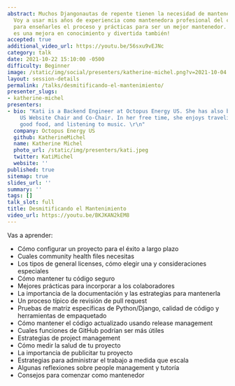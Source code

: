 ```yaml
---
abstract: Muchos Djangonautas de repente tienen la necesidad de mantener un proyecto.
  Voy a usar mis años de experiencia como mantenedora profesional del código abierto
  para enseñarles el proceso y prácticas para ser un mejor mantenedor. ¡El mantenimiento
  es una mejora en conocimiento y divertida también!
accepted: true
additional_video_url: https://youtu.be/56sxu9vEJNc
category: talk
date: 2021-10-22 15:10:00 -0500
difficulty: Beginner
image: /static/img/social/presenters/katherine-michel.png?v=2021-10-04
layout: session-details
permalink: /talks/desmitificando-el-mantenimiento/
presenter_slugs:
- katherine-michel
presenters:
- bio: "Kati is a Backend Engineer at Octopus Energy US. She has also been the DjangoCon
    US Website Chair and Co-Chair. In her free time, she enjoys traveling,       eating
    good food, and listening to music. \r\n"
  company: Octopus Energy US
  github: KatherineMichel
  name: Katherine Michel
  photo_url: /static/img/presenters/kati.jpeg
  twitter: KatiMichel
  website: ''
published: true
sitemap: true
slides_url: ''
summary: ''
tags: []
talk_slot: full
title: Desmitificando el Mantenimiento
video_url: https://youtu.be/BKJKAN2kEM8
---
```


Vas a aprender:

* Cómo configurar un proyecto para el éxito a largo plazo
* Cuales community health files necesitas
* Los tipos de general licenses, cómo elegir una y consideraciones especiales
* Cómo mantener tu código seguro
* Mejores prácticas para incorporar a los colaboradores
* La importancia de la documentación y las estrategias para mantenerla
* Un proceso típico de revisión de pull request
* Pruebas de matriz específicas de Python/Django, calidad de código y herramientas de empaquetado
* Cómo mantener el código actualizado usando release management
* Cuales funciones de GitHub podrían ser más útiles
* Estrategias de project management
* Cómo medir la salud de tu proyecto
* La importancia de publicitar tu proyecto
* Estrategias para administrar el trabajo a medida que escala
* Algunas reflexiones sobre people management y tutoría
* Consejos para comenzar como mantenedor
